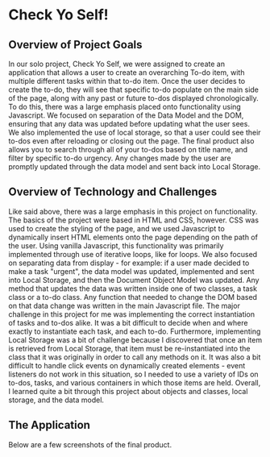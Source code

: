 # Check Yo Self!

## Overview of Project Goals

In our solo project, Check Yo Self, we were assigned to create an application that allows a user to create an overarching To-do item, with multiple different tasks within that to-do item. Once the user decides to create the to-do, they will see that specific to-do populate on the main side of the page, along with any past or future to-dos displayed chronologically. To do this, there was a large emphasis placed onto functionality using Javascript. We focused on separation of the Data Model and the DOM, ensuring that any data was updated before updating what the user sees. We also implemented the use of local storage, so that a user could see their to-dos even after reloading or closing out the page. The final product also allows you to search through all of your to-dos based on title name, and filter by specific to-do urgency. Any changes made by the user are promptly updated through the data model and sent back into Local Storage. 

## Overview of Technology and Challenges

Like said above, there was a large emphasis in this project on functionality. The basics of the project were based in HTML and CSS, however. CSS was used to create the styling of the page, and we used Javascript to dynamically insert HTML elements onto the page depending on the path of the user. Using vanilla Javascript, this functionality was primarily implemented through use of iterative loops, like for loops. We also focused on separating data from display - for example: if a user made decided to make a task "urgent", the data model was updated, implemented and sent into Local Storage, and then the Document Object Model was updated. Any method that updates the data was written inside one of two classes, a task class or a to-do class. Any function that needed to change the DOM based on that data change was written in the main Javascript file. The major challenge in this project for me was implementing the correct instantiation of tasks and to-dos alike. It was a bit difficult to decide when and where exactly to instantiate each task, and each to-do. Furthermore, implementing Local Storage was a bit of challenge because I discovered that once an item is retrieved from Local Storage, that item must be re-instantiated into the class that it was originally in order to call any methods on it. It was also a bit difficult to handle click events on dynamically created elements - event listeners do not work in this situation, so I needed to use a variety of IDs on to-dos, tasks, and various containers in which those items are held. Overall, I learned quite a bit through this project about objects and classes, local storage, and the data model. 

## The Application

Below are a few screenshots of the final product. 
